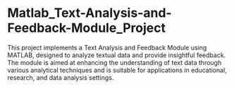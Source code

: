 # Matlab_Text-Analysis-and-Feedback-Module_Project
This project implements a Text Analysis and Feedback Module using MATLAB, designed to analyze textual data and provide insightful feedback. The module is aimed at enhancing the understanding of text data through various analytical techniques and is suitable for applications in educational, research, and data analysis settings.
